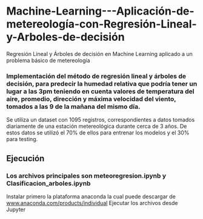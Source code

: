 # Machine-Learning---Aplicación-de-metereología-con-Regresión-Lineal-y-Arboles-de-decisión
Regresión Lineal y Árboles de decisión en Machine Learning aplicado a un problema básico de metereología 

### Implementación del método de regresión lineal y árboles de decisión, para predecir la humedad relativa que podría tener un lugar a las 3pm teniendo en cuenta valores de temperatura del aire, promedio, dirección y máxima velocidad del viento, tomados a las 9 de la mañana del mismo día.


Se utiliza un dataset con 1095 registros, correspondientes a datos tomados diariamente de una estación metereológica durante cerca de 3 años. De estos datos se utilizó el 70% de ellos para entrenar los modelos y el 30% para testing.

## Ejecución
### Los archivos principales son meteoregresion.ipynb y Clasificacion_arboles.ipynb
Instalar primero la plataforma anaconda la cual puede descargar de www.anaconda.com/products/individual 
Ejecutar los archivos desde Jupyter
